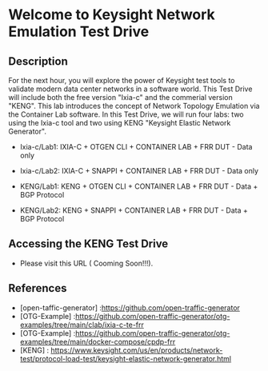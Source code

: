 # Welcome to Keysight Network Emulation Test Drive

## Description
For the next hour, you will explore the power of Keysight test tools to validate modern data center networks in a software world. This Test Drive will include both the free version "Ixia-c" and the commerial version "KENG". This lab introduces the concept of Network Topology Emulation via the Container Lab software.
In this Test Drive, we will run four labs: two using the Ixia-c tool and two using KENG "Keysight Elastic Network Generator".

- Ixia-c/Lab1: IXIA-C + OTGEN CLI + CONTAINER LAB + FRR DUT - Data only
- Ixia-c/Lab2: IXIA-C + SNAPPI + CONTAINER LAB + FRR DUT - Data only

- KENG/Lab1: KENG + OTGEN CLI + CONTAINER LAB + FRR DUT - Data + BGP Protocol
- KENG/Lab2: KENG + SNAPPI + CONTAINER LAB + FRR DUT - Data + BGP Protocol

## Accessing the KENG Test Drive
- Please visit this URL ( Cooming Soon!!!).


## References
- [open-taffic-generator] :https://github.com/open-traffic-generator
- [OTG-Example] :https://github.com/open-traffic-generator/otg-examples/tree/main/clab/ixia-c-te-frr
- [OTG-Example] :https://github.com/open-traffic-generator/otg-examples/tree/main/docker-compose/cpdp-frr
- [KENG] : https://www.keysight.com/us/en/products/network-test/protocol-load-test/keysight-elastic-network-generator.html
